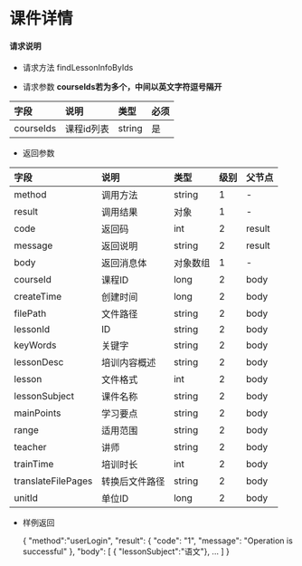 # 课件详情

#### **请求说明**

* 请求方法 findLessonInfoByIds

* 请求参数
**courseIds若为多个，中间以英文字符逗号隔开**

| 字段 | 说明 | 类型 | 必须 |
| :--- | :--- | :--- | :--- |
| courseIds| 课程id列表 | string | 是 |

* 返回参数

| 字段 | 说明 | 类型 | 级别 | 父节点 |
| :--- | :--- | :--- | :--- | :--- |
| method| 调用方法 | string | 1 | - |
| result | 调用结果 | 对象 | 1 | - |
| code | 返回码| int | 2 | result |
| message| 返回说明 | string | 2 | result |
| body | 返回消息体 | 对象数组 | 1 | - |
| courseId| 课程ID| long | 2 | body|
| createTime| 创建时间 | long| 2 | body|
| filePath | 文件路径 | string | 2 | body|
| lessonId| ID | string | 2 | body|
| keyWords | 关键字 | string | 2 | body|
|lessonDesc| 培训内容概述 | string | 2 | body|
|lesson| 文件格式 | int | 2 | body|
|lessonSubject | 课件名称 | string | 2 | body|
|mainPoints | 学习要点 | string | 2 | body|
|range| 适用范围 | string | 2 | body|
|teacher | 讲师 | string | 2 | body|
|trainTime | 培训时长 | int | 2 | body|
|translateFilePages | 转换后文件路径 | string | 2 | body|
|unitId| 单位ID | long | 2 | body|

* 样例返回


    {
    "method":"userLogin",
    "result":
        {
        "code": "1",
        "message": "Operation is successful"
        },
    "body":
        [
           { "lessonSubject":"语文"},
            ...
        ] 
    }

